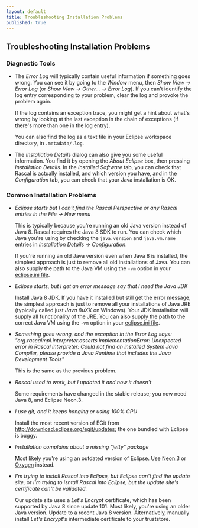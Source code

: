 ```yaml
---
layout: default
title: Troubleshooting Installation Problems
published: true
---
```

## Troubleshooting Installation Problems

### Diagnostic Tools

-  The *Error Log* will typically contain useful information if something goes wrong. You can see it by going
   to the *Window* menu, then *Show View → Error Log* (or *Show View → Other... → Error Log*). If you can't
   identify the log entry corresponding to your problem, clear the log and provoke the problem again.

   If the log contains an exception trace, you might get a hint about what's wrong by looking at the last
   exception in the chain of exceptions (if there's more than one in the log entry).
   
   You can also find the log as a text file in your Eclipse workspace directory, in ```.metadata/.log```.
   
-  The *Installation Details* dialog can also give you some useful information. You find it by opening
   the *About Eclipse* box, then pressing *Installation Details*. In the *Installed Software* tab, you can
   check that Rascal is actually installed, and which version you have, and in the *Configuration* tab, you
   can check that your Java installation is OK.

### Common Installation Problems

 - *Eclipse starts but I can't find the Rascal Perspective or any Rascal entries in the File → New menu*

   This is typically because you're running an old Java version instead of Java 8. Rascal requires the Java 8 SDK to
   run. You can check which Java you're using by checking the ```java.version``` and ```java.vm.name``` entries
   in *Installation Details → Configuration*.

   If you're running an old Java version even when Java 8 is installed, the simplest approach is just to remove all old
   installations of Java. You can also supply the path to the Java VM using the ```-vm``` option in your
   [eclipse.ini file](/start/editini.html).
   
 - *Eclipse starts, but I get an error message say that I need the Java JDK*
  
   Install Java 8 JDK. If you have it installed but still get the error message, the simplest approach is
   just to remove all your installations of Java JRE (typically called just *Java 8uXX* on Windows). Your
   JDK installation will supply all functionality of the JRE. You can also supply the path to the correct
   Java VM using the ```-vm``` option in your [eclipse.ini file](/start/editini.html).

 - *Something goes wrong, and the exception in the Error Log says: "org.rascalmpl.interpreter.asserts.ImplementationError:
    Unexpected error in Rascal interpreter: Could not find an installed System Java Compiler, please provide
    a Java Runtime that includes the Java Development Tools"*

   This is the same as the previous problem.  
  
 - *Rascal used to work, but I updated it and now it doesn't*
  
   Some requirements have changed in the stable release; you now need Java 8, and Eclipse Neon.3.

 - *I use git, and it keeps hanging or using 100% CPU*
  
   Install the most recent version of EGit from http://download.eclipse.org/egit/updates; the one bundled
   with Eclipse is buggy.

 - *Installation complains about a missing "jetty" package*
 
   Most likely you're using an outdated version of Eclipse. Use
   [Neon.3](http://www.eclipse.org/downloads/packages/release/Neon/3) or
   [Oxygen](http://www.eclipse.org/downloads/packages/release/Oxygen/2) instead.

 - *I'm trying to install Rascal into Eclipse, but Eclipse can't find the update site,* or
   *I'm trying to isntall Rascal into Eclipse, but the update site's certificate can't be validated.*

   Our update site uses a *Let's Encrypt* certificate, which has been supported by Java 8 since update 101.
   Most likely, you're using an older Java version. Update to a recent Java 8 version.
   Alternatively, manually install *Let's Encrypt*'s intermediate certificate to your truststore.
